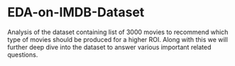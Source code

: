 # EDA-on-IMDB-Dataset
Analysis of the dataset containing list of 3000 movies to recommend which type of movies should be produced for a higher ROI. Along with this we will further deep dive into the dataset to answer various important related questions.
